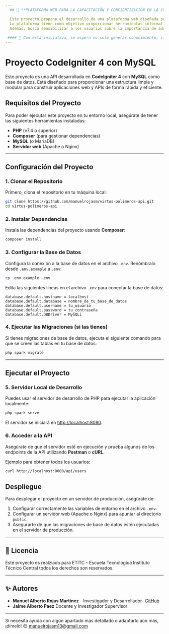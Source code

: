 ```yaml
---
  ## 🌱 **PLATAFORMA WEB PARA LA CAPACITACIÓN Y CONCIENTIZACIÓN EN LA CONTAMINACIÓN POR POLÍMEROS Y EL USO DE BIOPOLÍMERO** 🌳

  Este proyecto propone el desarrollo de una plataforma web diseñada para educar y concientizar a la comunidad sobre el impacto ambiental de los polímeros sintéticos y los beneficios del uso de biopolímeros. 
  La plataforma tiene como objetivo proporcionar herramientas informativas y prácticas que promuevan el reciclaje, la correcta gestión de residuos y la transición hacia alternativas más sostenibles. 
  Además, busca sensibilizar a los usuarios sobre la importancia de adoptar hábitos responsables para mitigar la contaminación y proteger el planeta.
  
 #### 🌿 Con esta iniciativa, se espera no solo generar conocimiento, sino también fomentar la acción colectiva hacia un futuro más sostenible, promoviendo el uso de biopolímeros y prácticas amigables con el medio ambiente. 🍃
---
```


# **Proyecto CodeIgniter 4 con MySQL**

Este proyecto es una API desarrollada en **CodeIgniter 4** con **MySQL** como base de datos. Está diseñado para proporcionar una estructura limpia y modular para construir aplicaciones web y APIs de forma rápida y eficiente.

## **Requisitos del Proyecto**

Para poder ejecutar este proyecto en tu entorno local, asegúrate de tener las siguientes herramientas instaladas:

- **PHP** (v7.4 o superior)
- **Composer** (para gestionar dependencias)
- **MySQL** (o MariaDB)
- **Servidor web** (Apache o Nginx)

---

## **Configuración del Proyecto**

### **1. Clonar el Repositorio**

Primero, clona el repositorio en tu máquina local:

```bash
git clone https://github.com/manuelrojasm/virtus-polimeros-api.git
cd virtus-polimeros-api
```

### **2. Instalar Dependencias**

Instala las dependencias del proyecto usando **Composer**:

```bash
composer install
```

### **3. Configurar la Base de Datos**

Configura la conexión a la base de datos en el archivo `.env`. Renómbralo desde `.env.example` a `.env`:

```bash
cp .env.example .env
```

Edita las siguientes líneas en el archivo `.env` para conectar la base de datos:

```env
database.default.hostname = localhost
database.default.database = nombre_de_tu_base_de_datos
database.default.username = tu_usuario
database.default.password = tu_contraseña
database.default.DBDriver = MySQLi
```

### **4. Ejecutar las Migraciones (si las tienes)**

Si tienes migraciones de base de datos, ejecuta el siguiente comando para que se creen las tablas en tu base de datos:

```bash
php spark migrate
```

---

## **Ejecutar el Proyecto**

### **5. Servidor Local de Desarrollo**

Puedes usar el servidor de desarrollo de PHP para ejecutar la aplicación localmente:

```bash
php spark serve
```

El servidor se iniciará en [http://localhost:8080](http://localhost:8080).

### **6. Acceder a la API**

Asegúrate de que el servidor esté en ejecución y prueba algunos de los endpoints de la API utilizando **Postman** o **cURL**.

Ejemplo para obtener todos los usuarios:

```bash
curl http://localhost:8080/api/users
```

## **Despliegue**

Para desplegar el proyecto en un servidor de producción, asegúrate de:

1. Configurar correctamente las variables de entorno en el archivo `.env`.
2. Configurar un servidor web (Apache o Nginx) para apuntar al directorio `public`.
3. Asegurarte de que las migraciones de base de datos estén ejecutadas en el servidor de producción.

---

## 📄 **Licencia**
Este proyecto es realziado para ETITC - Escuela Tecnológica Instituto Técnico Central todos los derechos son reservados.

---

## ✨ **Autores**
- **Manuel Alberto Rojas Martinez** - Investigador y Desarrollador- [GitHub](https://github.com/manuelrojasm)  
- **Jaime Alberto Paez** Docente y Investigador Supervisor

---

Si necesita ayuda con algún apartado más detallado o adaptarlo aún más, ¡dímelo! 😊 manuelrojasm13@gmail.com
